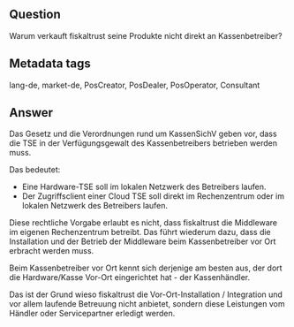 ## Question

Warum verkauft fiskaltrust seine Produkte nicht direkt an Kassenbetreiber?

## Metadata tags

lang-de, market-de, PosCreator, PosDealer, PosOperator, Consultant

## Answer

Das Gesetz und die Verordnungen rund um KassenSichV geben vor, dass die TSE in der Verfügungsgewalt des Kassenbetreibers betrieben werden muss. 

Das bedeutet:

- Eine Hardware-TSE soll im lokalen Netzwerk des Betreibers laufen. 
- Der Zugriffsclient einer Cloud TSE soll direkt im Rechenzentrum oder im lokalen Netzwerk des Betreibers laufen.

Diese rechtliche Vorgabe erlaubt es nicht, dass fiskaltrust die Middleware im eigenen Rechenzentrum betreibt. Das führt wiederum dazu, dass die Installation und der Betrieb der Middleware beim Kassenbetreiber vor Ort erbracht werden muss. 

Beim Kassenbetreiber vor Ort kennt sich derjenige am besten aus, der dort die Hardware/Kasse Vor-Ort eingerichtet hat - der Kassenhändler. 

Das ist der Grund wieso fiskaltrust die Vor-Ort-Installation / Integration und vor allem laufende Betreuung nicht anbietet, sondern diese Leistungen vom Händler oder Servicepartner erledigt werden.